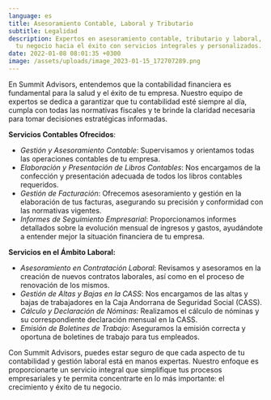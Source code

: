 ```yaml
---
language: es
title: Asesoramiento Contable, Laboral y Tributario
subtitle: Legalidad
description: Expertos en asesoramiento contable, tributario y laboral, guiando
  tu negocio hacia el éxito con servicios integrales y personalizados.
date: 2022-01-08 08:01:35 +0300
image: /assets/uploads/image_2023-01-15_172707289.png
---
```

En Summit Advisors, entendemos que la contabilidad financiera es fundamental para la salud y el éxito de tu empresa. Nuestro equipo de expertos se dedica a garantizar que tu contabilidad esté siempre al día, cumpla con todas las normativas fiscales y te brinde la claridad necesaria para tomar decisiones estratégicas informadas.

**Servicios Contables Ofrecidos**:

* *Gestión y Asesoramiento Contable*: Supervisamos y orientamos todas las operaciones contables de tu empresa.
* *Elaboración y Presentación de Libros Contables*: Nos encargamos de la confección y presentación adecuada de todos los libros contables requeridos.
* *Gestión de Facturación*: Ofrecemos asesoramiento y gestión en la elaboración de tus facturas, asegurando su precisión y conformidad con las normativas vigentes.
* *Informes de Seguimiento Empresarial*: Proporcionamos informes detallados sobre la evolución mensual de ingresos y gastos, ayudándote a entender mejor la situación financiera de tu empresa.

**Servicios en el Ámbito Laboral:**

* *Asesoramiento en Contratación Laboral*: Revisamos y asesoramos en la creación de nuevos contratos laborales, así como en el proceso de renovación de los mismos.
* *Gestión de Altas y Bajas en la CASS*: Nos encargamos de las altas y bajas de trabajadores en la Caja Andorrana de Seguridad Social (CASS).
* *Cálculo y Declaración de Nóminas:* Realizamos el cálculo de nóminas y su correspondiente declaración mensual en la CASS.
* *Emisión de Boletines de Trabajo*: Aseguramos la emisión correcta y oportuna de boletines de trabajo para tus empleados.

Con Summit Advisors, puedes estar seguro de que cada aspecto de tu contabilidad y gestión laboral está en manos expertas. Nuestro enfoque es proporcionarte un servicio integral que simplifique tus procesos empresariales y te permita concentrarte en lo más importante: el crecimiento y éxito de tu negocio.
